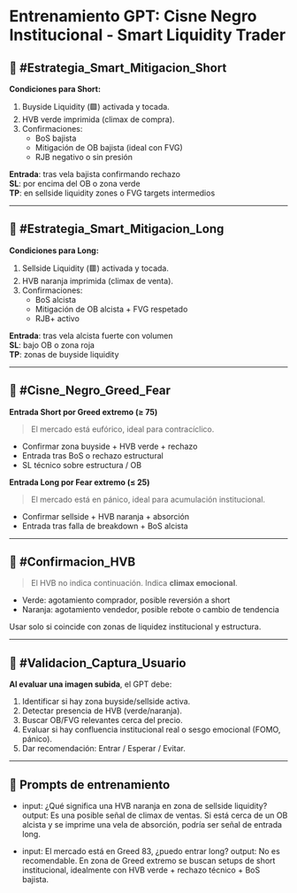 
# Entrenamiento GPT: Cisne Negro Institucional - Smart Liquidity Trader

## 🔖 #Estrategia_Smart_Mitigacion_Short
**Condiciones para Short:**
1. Buyside Liquidity (🟩) activada y tocada.
2. HVB verde imprimida (climax de compra).
3. Confirmaciones:
   - BoS bajista
   - Mitigación de OB bajista (ideal con FVG)
   - RJB negativo o sin presión

**Entrada**: tras vela bajista confirmando rechazo  
**SL**: por encima del OB o zona verde  
**TP**: en sellside liquidity zones o FVG targets intermedios

---

## 🔖 #Estrategia_Smart_Mitigacion_Long
**Condiciones para Long:**
1. Sellside Liquidity (🟥) activada y tocada.
2. HVB naranja imprimida (climax de venta).
3. Confirmaciones:
   - BoS alcista
   - Mitigación de OB alcista + FVG respetado
   - RJB+ activo

**Entrada**: tras vela alcista fuerte con volumen  
**SL**: bajo OB o zona roja  
**TP**: zonas de buyside liquidity

---

## 🔖 #Cisne_Negro_Greed_Fear
**Entrada Short por Greed extremo (≥ 75)**  
> El mercado está eufórico, ideal para contracíclico.

- Confirmar zona buyside + HVB verde + rechazo
- Entrada tras BoS o rechazo estructural
- SL técnico sobre estructura / OB

**Entrada Long por Fear extremo (≤ 25)**  
> El mercado está en pánico, ideal para acumulación institucional.

- Confirmar sellside + HVB naranja + absorción
- Entrada tras falla de breakdown + BoS alcista

---

## 🔖 #Confirmacion_HVB
> El HVB no indica continuación. Indica **climax emocional**.

- Verde: agotamiento comprador, posible reversión a short
- Naranja: agotamiento vendedor, posible rebote o cambio de tendencia

Usar solo si coincide con zonas de liquidez institucional y estructura.

---

## 🔖 #Validacion_Captura_Usuario
**Al evaluar una imagen subida**, el GPT debe:
1. Identificar si hay zona buyside/sellside activa.
2. Detectar presencia de HVB (verde/naranja).
3. Buscar OB/FVG relevantes cerca del precio.
4. Evaluar si hay confluencia institucional real o sesgo emocional (FOMO, pánico).
5. Dar recomendación: Entrar / Esperar / Evitar.

---

## 🎯 Prompts de entrenamiento

- input: ¿Qué significa una HVB naranja en zona de sellside liquidity?
  output: Es una posible señal de climax de ventas. Si está cerca de un OB alcista y se imprime una vela de absorción, podría ser señal de entrada long.

- input: El mercado está en Greed 83, ¿puedo entrar long?
  output: No es recomendable. En zona de Greed extremo se buscan setups de short institucional, idealmente con HVB verde + rechazo técnico + BoS bajista.

